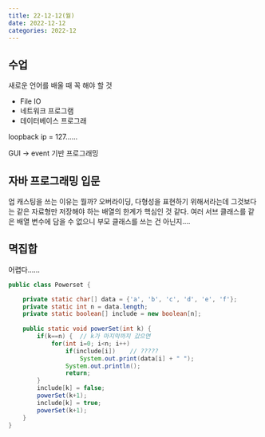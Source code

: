 ```yaml
---
title: 22-12-12(월)
date: 2022-12-12
categories: 2022-12
---
```


## 수업

새로운 언어를 배울 때 꼭 해야 할 것

- File IO
- 네트워크 프로그램
- 데이터베이스 프로그래

loopback ip = 127......

GUI -> event 기반 프로그래밍

## 자바 프로그래밍 입문

업 캐스팅을 쓰는 이유는 뭘까? 오버라이딩, 다형성을 표현하기 위해서라는데 그것보다는 같은 자료형만 저장해야 하는 배열의 한계가 핵심인 것 같다. 여러 서브 클래스를 같은 배열 변수에 담을 수 없으니 부모 클래스를 쓰는 건 아닌지.... 

## 멱집합

어렵다......

```java
public class Powerset {

	private static char[] data = {'a', 'b', 'c', 'd', 'e', 'f'};
	private static int n = data.length;
	private static boolean[] include = new boolean[n];
	
	public static void powerSet(int k) {
		if(k==n) {  // k가 마지막까지 갔으면 
			for(int i=0; i<n; i++)
				if(include[i])    // ?????
					System.out.print(data[i] + " ");
				System.out.println();
				return;
		}
		include[k] = false;
		powerSet(k+1);
		include[k] = true;
		powerSet(k+1);
	}
}
```